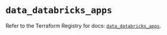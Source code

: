 # `data_databricks_apps`

Refer to the Terraform Registry for docs: [`data_databricks_apps`](https://registry.terraform.io/providers/databricks/databricks/1.68.0/docs/data-sources/apps).
